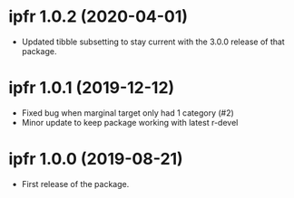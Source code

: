 # ipfr 1.0.2 (2020-04-01)

  * Updated tibble subsetting to stay current with the 3.0.0 release
    of that package.

# ipfr 1.0.1 (2019-12-12)

  * Fixed bug when marginal target only had 1 category (#2)
  * Minor update to keep package working with latest r-devel

# ipfr 1.0.0 (2019-08-21)

  * First release of the package.